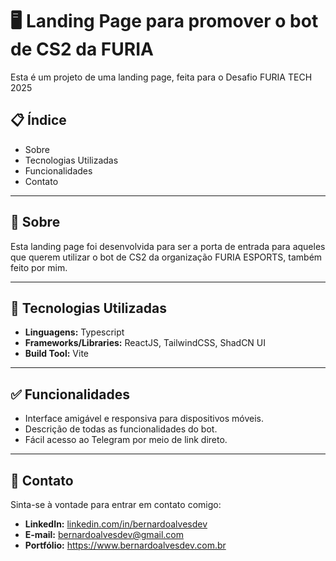 # 🖥️ Landing Page para promover o bot de CS2 da FURIA

Esta é um projeto de uma landing page, feita para o Desafio FURIA TECH 2025

## 📋 Índice

- Sobre
- Tecnologias Utilizadas
- Funcionalidades
- Contato

---

## 🧐 Sobre

Esta landing page foi desenvolvida para ser a porta de entrada para aqueles que querem utilizar o bot de CS2 da organização FURIA ESPORTS, também feito por mim.

---

## 🚀 Tecnologias Utilizadas

- **Linguagens:** Typescript
- **Frameworks/Libraries:** ReactJS, TailwindCSS, ShadCN UI
- **Build Tool:** Vite

---

## ✅ Funcionalidades

- Interface amigável e responsiva para dispositivos móveis.
- Descrição de todas as funcionalidades do bot.
- Fácil acesso ao Telegram por meio de link direto.

---

## 👤 Contato
Sinta-se à vontade para entrar em contato comigo:

- **LinkedIn:** [linkedin.com/in/bernardoalvesdev](https://linkedin.com/in/bernardoalvesdev)
- **E-mail:** bernardoalvesdev@gmail.com
- **Portfólio:** https://www.bernardoalvesdev.com.br
